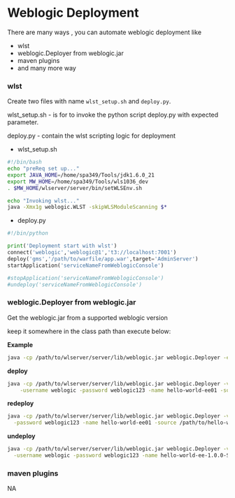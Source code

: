 # Weblogic Deployment

There are many ways , you can automate weblogic deployment like
- wlst
- weblogic.Deployer from weblogic.jar
- maven plugins
- and many more way

### wlst

Create two files with name `wlst_setup.sh` and `deploy.py`.

wlst_setup.sh - is for to invoke the python script deploy.py with expected parameter.

deploy.py - contain the wlst scripting logic for deployment

- wlst_setup.sh 
```sh
#!/bin/bash
echo "preReq set up..."
export JAVA_HOME=/home/spa349/Tools/jdk1.6.0_21
export MW_HOME=/home/spa349/Tools/wls1036_dev
. $MW_HOME/wlserver/server/bin/setWLSEnv.sh

echo "Invoking wlst..."
java -Xmx1g weblogic.WLST -skipWLSModuleScanning $*
```
- deploy.py

```python
#!/bin/python

print('Deployment start with wlst')
connect('weblogic','weblogic@1','t3://localhost:7001')
deploy('gms','/path/to/warfile/app.war',target='AdminServer')
startApplication('serviceNameFromWeblogicConsole')

#stopApplication('serviceNameFromWeblogicConsole')
#undeploy('serviceNameFromWeblogicConsole')

```

### weblogic.Deployer from weblogic.jar

Get the weblogic.jar from a supported weblogic version

keep it somewhere in the class path than execute below:

**Example**
```sh
java -cp /path/to/wlserver/server/lib/weblogic.jar weblogic.Deployer -examples
```

**deploy**
```sh
java -cp /path/to/wlserver/server/lib/weblogic.jar weblogic.Deployer -verbose -noexit -adminurl localhost:7001 \
    -username weblogic -password weblogic123 -name hello-world-ee01 -source /path/to/hello-world-ee-1.0.0-SNAPSHOT.war -stage -upload -deploy -timeout 300
```

**redeploy**
```sh
java -cp /path/to/wlserver/server/lib/weblogic.jar weblogic.Deployer -verbose -noexit -adminurl localhost:7001 -username weblogic \
  -password weblogic123 -name hello-world-ee01 -source /path/to/hello-world-ee-1.0.0-SNAPSHOT.war -stage -upload -redeploy -timeout 300
```

**undeploy**
```sh
java -cp /path/to/wlserver/server/lib/weblogic.jar weblogic.Deployer -verbose -noexit -adminurl localhost:7001 \
  -username weblogic -password weblogic123 -name hello-world-ee-1.0.0-SNAPSHOT -undeploy -timeout 300
```

### maven plugins
NA
